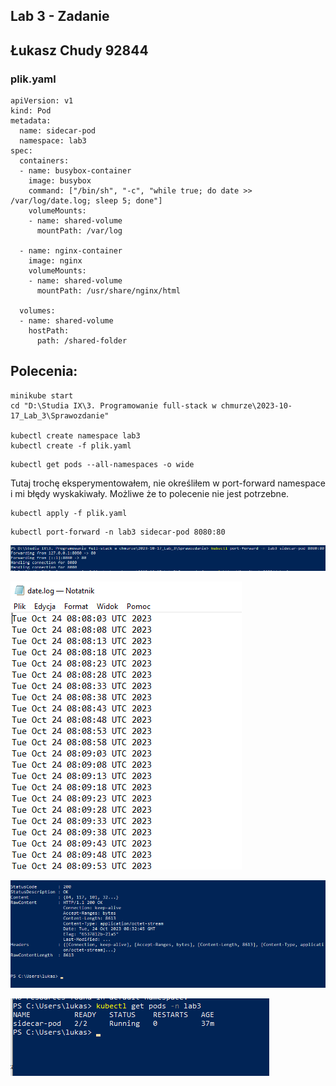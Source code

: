 ## Lab 3 - Zadanie

## Łukasz Chudy 92844

### plik.yaml
```
apiVersion: v1
kind: Pod
metadata:
  name: sidecar-pod
  namespace: lab3
spec:
  containers:
  - name: busybox-container
    image: busybox
    command: ["/bin/sh", "-c", "while true; do date >> /var/log/date.log; sleep 5; done"]
    volumeMounts:
    - name: shared-volume
      mountPath: /var/log

  - name: nginx-container
    image: nginx
    volumeMounts:
    - name: shared-volume
      mountPath: /usr/share/nginx/html

  volumes:
  - name: shared-volume
    hostPath:
      path: /shared-folder
```

## Polecenia:
```
minikube start
cd "D:\Studia IX\3. Programowanie full-stack w chmurze\2023-10-17_Lab_3\Sprawozdanie"

kubectl create namespace lab3
kubectl create -f plik.yaml
```

```
kubectl get pods --all-namespaces -o wide
```

Tutaj trochę eksperymentowałem, nie określiłem w port-forward namespace i mi błędy wyskakiwały.
Możliwe że to polecenie nie jest potrzebne.

```
kubectl apply -f plik.yaml
```

```
kubectl port-forward -n lab3 sidecar-pod 8080:80
```

![Port forwarding](port-forwarding.png)

![Date log](date-log.png)

![Curl](curl.png)

![Get pods](get-pods.png)